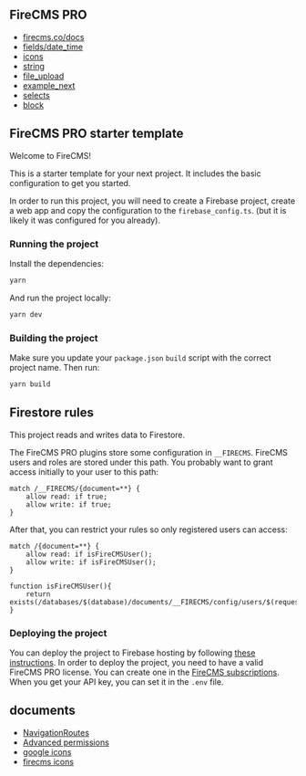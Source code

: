 ## FireCMS PRO
- [firecms.co/docs](https://firecms.co/docs)
- [fields/date_time](https://firecms.co/docs/properties/fields/date_time)
- [icons](https://firecms.co/docs/icons)
- [string](https://firecms.co/docs/properties/config/string)
- [file_upload](https://firecms.co/docs/properties/fields/file_upload)
- [example_next](https://github.com/firecmsco/firecms/blob/61c5737585c7126aadfb189c4f0c113943d001b0/examples/example_next/src/app/cms/collections/blog.tsx#L34)
- [selects](https://firecms.co/docs/properties/fields/selects)
- [block](https://firecms.co/docs/properties/fields/block)












## FireCMS PRO starter template

Welcome to FireCMS!

This is a starter template for your next project. It includes the basic
configuration to get you started.

In order to run this project, you will need to create a Firebase project,
create a web app and copy the configuration to the `firebase_config.ts`.
(but it is likely it was configured for you already).

### Running the project

Install the dependencies:

```bash
yarn
```

And run the project locally:

```bash
yarn dev
```

### Building the project

Make sure you update your `package.json` `build` script with the correct
project name. Then run:

```bash
yarn build
```

## Firestore rules

This project reads and writes data to Firestore.

The FireCMS PRO plugins store some configuration in `__FIRECMS`. FireCMS users and
roles are stored under this path. You probably want to grant access initially
to your user to this path:

```
match /__FIRECMS/{document=**} {
    allow read: if true;
    allow write: if true;
}
```

After that, you can restrict your rules so only registered users can access:

```
match /{document=**} {
    allow read: if isFireCMSUser();
    allow write: if isFireCMSUser();
}

function isFireCMSUser(){
    return exists(/databases/$(database)/documents/__FIRECMS/config/users/$(request.auth.token.email));
}
```

### Deploying the project

You can deploy the project to Firebase hosting by following [these instructions](https://firecms.co/docs/pro/deployment).
In order to deploy the project, you need to have a valid FireCMS PRO license.
You can create one in the [FireCMS subscriptions](https://app.firecms.co/subscriptions).
When you get your API key, you can set it in the `.env` file.

## documents

- [NavigationRoutes](https://firecms.co/docs/self/main_components#props-3)
- [Advanced permissions](https://firecms.co/docs/collections/permissions#advanced-permissions)
- [google icons](https://fonts.google.com/icons)
- [firecms icons](https://firecms.co/docs/icons)
